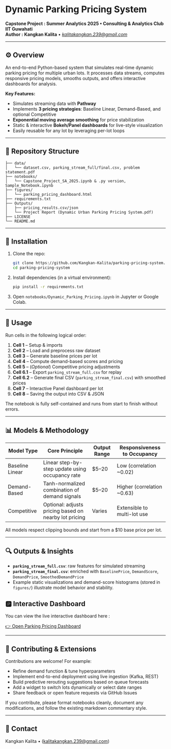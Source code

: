 # Dynamic Parking Pricing System

**Capstone Project : Summer Analytics 2025 • Consulting & Analytics Club IIT Guwahati**  
**Author :** **Kangkan Kalita** • *kalitakangkan.239@gmail.com*

---

## ⚙️ Overview

An end-to-end Python-based system that simulates real-time dynamic parking pricing for multiple urban lots. It processes data streams, computes responsive pricing models, smooths outputs, and offers interactive dashboards for analysis.

**Key Features:**
- Simulates streaming data with **Pathway**
- Implements **3 pricing strategies**: Baseline Linear, Demand-Based, and optional Competitive
- **Exponential moving average smoothing** for price stabilization  
- Static & interactive **Bokeh/Panel dashboards** for live-style visualization
- Easily reusable for any lot by leveraging per-lot loops

---

## 📁 Repository Structure

```text
├── data/
│   └── dataset.csv, parking_stream_full/final.csv, problem statement.pdf
├── notebooks/
│   └── Capstone_Project_SA_2025.ipynb & .py version, Sample_Notebook.ipynb
├── figures/
│   └── parking_pricing_dashboard.html
├── requirements.txt
├── Outputs/
│   ├── pricing_results.csv/json 
│   └── Project Report (Dynamic Urban Parking Pricing System.pdf)
├── LICENSE
└── README.md

````

---

## 🚀 Installation

1. Clone the repo:
   ```bash
   git clone https://github.com/Kangkan-Kalita/parking-pricing-system.git
   cd parking-pricing-system


2. Install dependencies (in a virtual environment):

   ```bash
   pip install -r requirements.txt
   ```
3. Open `notebooks/Dynamic_Parking_Pricing.ipynb` in Jupyter or Google Colab.

---

## 🧪 Usage

Run cells in the following logical order:

1. **Cell 1** – Setup & imports
2. **Cell 2** – Load and preprocess raw dataset
3. **Cell 3** – Generate baseline prices per lot
4. **Cell 4** – Compute demand-based scores and pricing
5. **Cell 5** – (*Optional*) Competitive pricing adjustments
6. **Cell 6.1** – Export `parking_stream_full.csv` for replay
7. **Cell 6.2** – Generate final CSV (`parking_stream_final.csv`) with smoothed prices
8. **Cell 7** – Interactive Panel dashboard per lot
9. **Cell 8** – Saving the output into CSV & JSON

The notebook is fully self-contained and runs from start to finish without errors.

---

## 📊 Models & Methodology

| Model Type      | Core Principle                                        | Output Range | Responsiveness to Occupancy |
| --------------- | ----------------------------------------------------- | ------------ | --------------------------- |
| Baseline Linear | Linear step-by-step update using occupancy rate       | \$5–20       | Low (correlation \~0.02)    |
| Demand-Based    | Tanh-normalized combination of demand signals         | \$5–20       | Higher (correlation \~0.63) |
| Competitive     | Optional: adjusts pricing based on nearby lot pricing | Varies       | Extensible to multi-lot use |

All models respect clipping bounds and start from a \$10 base price per lot.

---

## 🔍 Outputs & Insights

* **`parking_stream_full.csv`**: raw features for simulated streaming
* **`parking_stream_final.csv`**: enriched with `BaselinePrice`, `DemandScore`, `DemandPrice`, `SmoothedDemandPrice`
* Example static visualizations and demand-score histograms (stored in `figures/`) illustrate model behavior and stability.

## 🅿️ Interactive Dashboard

You can view the live interactive dashboard here :

[👉 Open Parking Pricing Dashboard](https://drive.google.com/file/d/1Hg644L1ZUujV6_XUBHLQne_d0wRKCnaJ/view?usp=sharing)


---

## 🧾 Contributing & Extensions

Contributions are welcome! For example:

* Refine demand function & tune hyperparameters
* Implement end-to-end deployment using live ingestion (Kafka, REST)
* Build predictive rerouting suggestions based on queue forecasts
* Add a widget to switch lots dynamically or select date ranges
* Share feedback or open feature requests via GitHub Issues

If you contribute, please format notebooks cleanly, document any modifications, and follow the existing markdown commentary style.

---

## 📧 Contact

Kangkan Kalita • (kalitakangkan.239@gmail.com)
